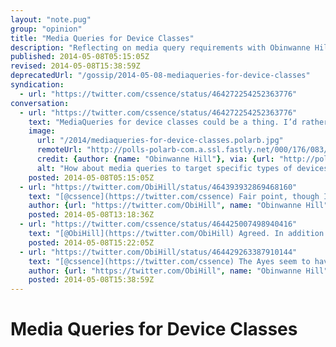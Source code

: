 ```yaml
---
layout: "note.pug"
group: "opinion"
title: "Media Queries for Device Classes"
description: "Reflecting on media query requirements with Obinwanne Hill."
published: 2014-05-08T05:15:05Z
revised: 2014-05-08T15:38:59Z
deprecatedUrl: "/gossip/2014-05-08-mediaqueries-for-device-classes"
syndication:
  - url: "https://twitter.com/cssence/status/464272254252363776"
conversation:
  - url: "https://twitter.com/cssence/status/464272254252363776"
    text: "MediaQueries for device classes could be a thing. I’d rather go with input types, e.g. touch [@ObiHill](https://twitter.com/ObiHill) [polarb.com/176083](http://polarb.com/176083)"
    image:
      url: "/2014/mediaqueries-for-device-classes.polarb.jpg"
      remoteUrl: "http://polls-polarb-com.a.ssl.fastly.net/000/176/083/176083-1-large-e8b02d362919a9b4.jpg"
      credit: {author: {name: "Obinwanne Hill"}, via: {url: "http://polarb.com/", name: "Polar Polls"}}
      alt: "How about media queries to target specific types of devices? Currently we try to figure out which device it is by querying height and width, which is probably as bad as trying to identify browsers by parsing user agent string."
    posted: 2014-05-08T05:15:05Z
  - url: "https://twitter.com/ObiHill/status/464393932869468160"
    text: "[@cssence](https://twitter.com/cssence) Fair point, though I don’t reckon device classes could be a thing. I think we can have both though, I’m not sure it’s an either-or."
    author: {url: "https://twitter.com/ObiHill", name: "Obinwanne Hill"}
    posted: 2014-05-08T13:18:36Z
  - url: "https://twitter.com/cssence/status/464425007498940416"
    text: "[@ObiHill](https://twitter.com/ObiHill) Agreed. In addition I’m interested to see how your/this particular [@polarpolls](https://twitter.com/polarpolls) will turn out."
    posted: 2014-05-08T15:22:05Z
  - url: "https://twitter.com/ObiHill/status/464429263387910144"
    text: "[@cssence](https://twitter.com/cssence) The Ayes seem to have it so far, but only with a small majority. We’ll see."
    author: {url: "https://twitter.com/ObiHill", name: "Obinwanne Hill"}
    posted: 2014-05-08T15:38:59Z
---
```


# Media Queries for Device Classes
